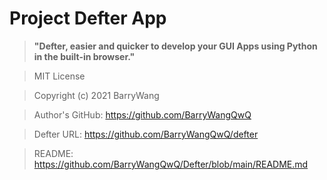 # **Project Defter App**

> **"Defter, easier and quicker to develop your GUI Apps using Python in the built-in browser."**

> MIT License

> Copyright (c) 2021 BarryWang

> Author's GitHub: https://github.com/BarryWangQwQ

> Defter URL: https://github.com/BarryWangQwQ/defter

> README: https://github.com/BarryWangQwQ/Defter/blob/main/README.md